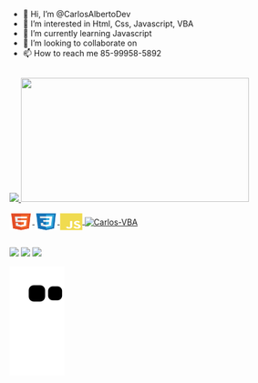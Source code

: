 - 👋 Hi, I’m @CarlosAlbertoDev
- 👀 I’m interested in Html, Css, Javascript, VBA
- 🌱 I’m currently learning Javascript
- 💞️ I’m looking to collaborate on
- 📫 How to reach me 85-99958-5892

##

<div align="left">
  <a href="https://github.com/CarlosAlbertoDev">
  <img height="160em" src="https://github-readme-stats.vercel.app/api?username=CarlosAlbertoDev&show_icons=true&theme=dark&include_all_commits=true&count_private=true"/>
  <img width="400em" height="218m" src="https://github-readme-stats.vercel.app/api/top-langs/?username=CarlosAlbertoDev&layout=compact&langs_count=7&theme=dark"/>
</div>
<div style="display: inline_block"><br>
  <img align="center" alt="Rafa-HTML" height="30" width="40" src="https://raw.githubusercontent.com/devicons/devicon/master/icons/html5/html5-original.svg">
  <img align="center" alt="Rafa-CSS" height="30" width="40" src="https://raw.githubusercontent.com/devicons/devicon/master/icons/css3/css3-original.svg">
 <img align="center" alt="Rafa-Js" height="30" width="40" src="https://raw.githubusercontent.com/devicons/devicon/master/icons/javascript/javascript-plain.svg">
  <img align="center" Alt="Carlos-VBA" height="30" width="40" src="https://cdn3.iconfinder.com/data/icons/flat-design-spreadsheet-set-5/24/macros-vba-512.png">
</div>
  
## <div>
   <a href="https://instagram.com/drielymacedobr" target="_blank"><img src="https://img.shields.io/badge/-Instagram-%23E4405F?style=for-the-badge&logo=instagram&logoColor=white" target="_blank"></a>
  <a href="https://www.linkedin.com/in/carlosalbertodev" target="_blank"><img src="https://img.shields.io/badge/-LinkedIn-%230077B5?style=for-the-badge&logo=linkedin&logoColor=white" target="_blank"></a>
  <a href = "mailto:carlosalberto.m.jr@hotmail.com"><img src="https://cdn.icon-icons.com/icons2/1488/PNG/32/5382-outlook_102516.png" target="_blank"></a>
  
   
  ![Snake animation](https://github.com/rafaballerini/rafaballerini/blob/output/github-contribution-grid-snake.svg)

</div>

<!---
CarlosAlbertoDev/CarlosAlbertoDev is a ✨ special ✨ repository because its `README.md` (this file) appears on your GitHub profile.
You can click the Preview link to take a look at your changes.
--->
